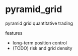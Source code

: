 # pyramid_grid
pyramid grid quantitative trading

features

- long-term position control
- (TODO) risk and grid density